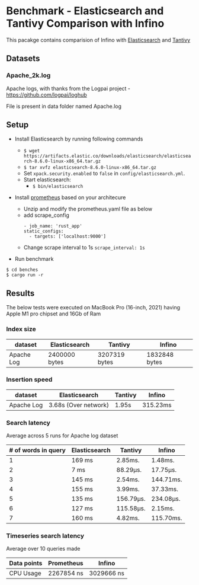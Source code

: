 # Benchmark - Elasticsearch and Tantivy Comparison with Infino

This pacakge contains comparision of Infino with [Elasticsearch](https://github.com/elastic/elasticsearch-rs) and [Tantivy](https://github.com/quickwit-oss/tantivy)

## Datasets

### Apache_2k.log

Apache logs, with thanks from the Logpai project - https://github.com/logpai/loghub

File is present in data folder named Apache.log

## Setup

- Install Elasticsearch by running following commands
  - `$ wget https://artifacts.elastic.co/downloads/elasticsearch/elasticsearch-8.6.0-linux-x86_64.tar.gz`
  - `$ tar xvfz elasticsearch-8.6.0-linux-x86_64.tar.gz`
  - Set `xpack.security.enabled` to `false` in `config/elasticsearch.yml`.
  - Start elasticsearch:
    - `$ bin/elasticsearch`
- Install [prometheus](https://prometheus.io/download/) based on your architecure

  - Unzip and modify the prometheus.yaml file as below
  - add scrape_config
    ```
    - job_name: 'rust_app'
    static_configs:
      - targets: ['localhost:9000']
    ```
  - Change scrape interval to 1s `scrape_interval: 1s`

- Run benchmark

```
$ cd benches
$ cargo run -r
```

## Results

The below tests were executed on MacBook Pro (16-inch, 2021) having Apple M1 pro chipset and 16Gb of Ram

### Index size

| dataset    | Elasticsearch | Tantivy       | Infino        |
| ---------- | ------------- | ------------- | ------------- |
| Apache Log | 2400000 bytes | 3207319 bytes | 1832848 bytes |

### Insertion speed

| dataset    | Elasticsearch        | Tantivy | Infino   |
| ---------- | -------------------- | ------- | -------- |
| Apache Log | 3.68s (Over network) | 1.95s   | 315.23ms |

### Search latency

Average across 5 runs for Apache log dataset

| # of words in query | Elasticsearch | Tantivy   | Infino    |
| ------------------- | ------------- | --------- | --------- |
| 1                   | 169 ms        | 2.85ms.   | 1.48ms.   |
| 2                   | 7 ms          | 88.29µs.  | 17.75µs.  |
| 3                   | 145 ms        | 2.54ms.   | 144.71ms. |
| 4                   | 155 ms        | 3.99ms.   | 37.33ms.  |
| 5                   | 135 ms        | 156.79µs. | 234.08µs. |
| 6                   | 127 ms        | 115.58µs. | 2.15ms.   |
| 7                   | 160 ms        | 4.82ms.   | 115.70ms. |

### Timeseries search latency

Average over 10 queries made

| Data points | Prometheus | Infino     |
| ----------- | ---------- | ---------- |
| CPU Usage   | 2267854 ns | 3029666 ns |
